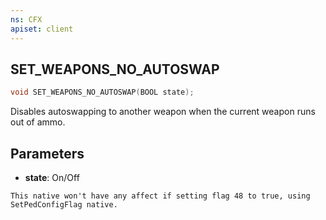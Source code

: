 ```yaml
---
ns: CFX
apiset: client
---
```

## SET_WEAPONS_NO_AUTOSWAP

```c
void SET_WEAPONS_NO_AUTOSWAP(BOOL state);
```

Disables autoswapping to another weapon when the current weapon runs out of ammo.

## Parameters
* **state**: On/Off

```
This native won't have any affect if setting flag 48 to true, using SetPedConfigFlag native.
```
